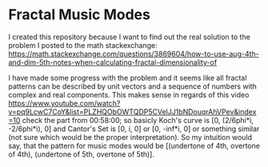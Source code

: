 # Fractal Music Modes

I created this repository because I want to find out the real solution to the problem I posted to the math stackexchange: https://math.stackexchange.com/questions/3869604/how-to-use-aug-4th-and-dim-5th-notes-when-calculating-fractal-dimensionality-of

I have made some progress with the problem and it seems like all fractal patterns can be described by unit vectors and a sequence of numbers with complex and real components. This makes sense in regards of this video https://www.youtube.com/watch?v=pq9LcwC7CoY&list=PLZHQObOWTQDP5CVelJJ1bNDouqrAhVPev&index=10 check the part from 00:58:00; so basicly Koch's curve is [0, (2/6phi\*i, -2/6phi\*i), 0] and Cantor's Set is [0, i, 0] or [0, -inf\*i, 0] or something similar (not sure which would be the proper interpretation). So my intuition would say, that the pattern for music modes would be [(undertone of 4th, overtone of 4th), (undertone of 5th, overtone of 5th)].
